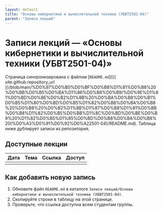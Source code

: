 ```yaml
---
layout: default
title: "Основы кибернетики и вычислительной техники (УБВТ2501-04)"
parent: "Записи лекций"
---
```


# Записи лекций — «Основы кибернетики и вычислительной техники (УБВТ2501-04)»

Страница синхронизирована с файлом [`README.md`]({{ site.github.repository_url }}/blob/main/%D0%97%D0%B0%D0%BF%D0%B8%D1%81%D0%B8%20%D0%BB%D0%B5%D0%BA%D1%86%D0%B8%D0%B9/%D0%9E%D1%81%D0%BD%D0%BE%D0%B2%D1%8B%20%D0%BA%D0%B8%D0%B1%D0%B5%D1%80%D0%BD%D0%B5%D1%82%D0%B8%D0%BA%D0%B8%20%D0%B8%20%D0%B2%D1%8B%D1%87%D0%B8%D1%81%D0%BB%D0%B8%D1%82%D0%B5%D0%BB%D1%8C%D0%BD%D0%BE%D0%B9%20%D1%82%D0%B5%D1%85%D0%BD%D0%B8%D0%BA%D0%B8%20(%D0%A3%D0%91%D0%92%D0%A22501-04)/README.md). Таблица ниже дублирует записи из репозитория.

## Доступные лекции

| Дата | Тема | Ссылка | Доступ |
| ---- | ---- | ------ | ------ |
|      |      |        |        |

## Как добавить новую запись

1. Обновите файл `README.md` в каталоге `Записи лекций/Основы кибернетики и вычислительной техники (УБВТ2501-04)`.
2. Скопируйте строки в таблицу на этой странице.
3. Проверьте, что ссылка доступна всем студентам группы.
